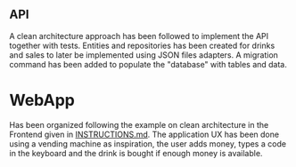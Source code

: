 ## API
A clean architecture approach has been followed to implement the API together with tests. Entities and repositories has been created for drinks and sales to later be implemented using JSON files adapters.
A migration command has been added to populate the "database" with tables and data.

# WebApp
Has been organized following the example on clean architecture in the Frontend given in [INSTRUCTIONS.md](INSTRUCTIONS.md).
The application UX has been done using a vending machine as inspiration, the user adds money, types a code in the keyboard and the drink is bought if enough money is available.